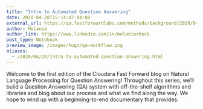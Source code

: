 ```yaml
---
title: "Intro to Automated Question Answering"
date: 2020-04-28T15:14:47-04:00
external_url: https://qa.fastforwardlabs.com/methods/background/2020/04/28/Intro-to-QA.html
author: Melanie
author_link: https://www.linkedin.com/in/melanierbeck
post_type: Notebook
preview_image: /images/hugo/qa-workflow.png
aliases:
  - /2020/04/28/intro-to-automated-question-answering.html
---
```


Welcome to the first edition of the Cloudera Fast Forward blog on Natural Language Processing for Question Answering! Throughout this series, we’ll build a Question Answering (QA) system with off-the-shelf algorithms and libraries and blog about our process and what we find along the way. We hope to wind up with a beginning-to-end documentary that provides:

